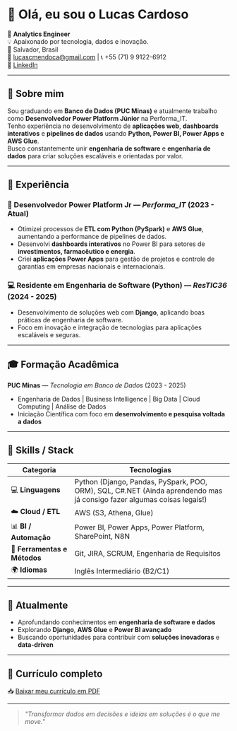 # 👋 Olá, eu sou o Lucas Cardoso

🎯 **Analytics Engineer**  
💡 Apaixonado por tecnologia, dados e inovação.  
📍 Salvador, Brasil  
📧 [lucascmendoca@gmail.com](mailto:lucascmendoca@gmail.com) | 📞 +55 (71) 9 9122-6912  
🔗 [LinkedIn](https://www.linkedin.com/in/lucascmendoca)

---

## 🚀 Sobre mim

Sou graduando em **Banco de Dados (PUC Minas)** e atualmente trabalho como **Desenvolvedor Power Platform Júnior** na Performa_IT.  
Tenho experiência no desenvolvimento de **aplicações web**, **dashboards interativos** e **pipelines de dados** usando **Python, Power BI, Power Apps e AWS Glue**.  
Busco constantemente unir **engenharia de software** e **engenharia de dados** para criar soluções escaláveis e orientadas por valor.

---

## 💼 Experiência

### 🧠 Desenvolvedor Power Platform Jr — *Performa_IT* (2023 - Atual)
- Otimizei processos de **ETL com Python (PySpark)** e **AWS Glue**, aumentando a performance de pipelines de dados.  
- Desenvolvi **dashboards interativos** no Power BI para setores de **investimentos, farmacêutico e energia**.  
- Criei **aplicações Power Apps** para gestão de projetos e controle de garantias em empresas nacionais e internacionais.

### 💻 Residente em Engenharia de Software (Python) — *ResTIC36* (2024 - 2025)
- Desenvolvimento de soluções web com **Django**, aplicando boas práticas de engenharia de software.  
- Foco em inovação e integração de tecnologias para aplicações escaláveis e seguras.

---

## 🎓 Formação Acadêmica

**PUC Minas** — *Tecnologia em Banco de Dados* (2023 - 2025)  
- Engenharia de Dados | Business Intelligence | Big Data | Cloud Computing | Análise de Dados  
- Iniciação Científica com foco em **desenvolvimento e pesquisa voltada a dados**

---

## 🧰 Skills / Stack

| Categoria | Tecnologias |
|------------|-------------|
| 💻 **Linguagens** | Python (Django, Pandas, PySpark, POO, ORM), SQL, C#.NET (Ainda aprendendo mas já consigo fazer algumas coisas legais!) | 
| ☁️ **Cloud / ETL** | AWS (S3, Athena, Glue) |
| 📊 **BI / Automação** | Power BI, Power Apps, Power Platform, SharePoint, N8N |
| 🧩 **Ferramentas e Métodos** | Git, JIRA, SCRUM, Engenharia de Requisitos |
| 🌍 **Idiomas** | Inglês Intermediário (B2/C1) |

---

## 🌱 Atualmente

- Aprofundando conhecimentos em **engenharia de software e dados**  
- Explorando **Django**, **AWS Glue** e **Power BI avançado**  
- Buscando oportunidades para contribuir com **soluções inovadoras** e **data-driven**

---

## 📄 Currículo completo

📥 [Baixar meu currículo em PDF](./lucas_cardoso_cv.2.pdf)

---

> *"Transformar dados em decisões e ideias em soluções é o que me move."*
